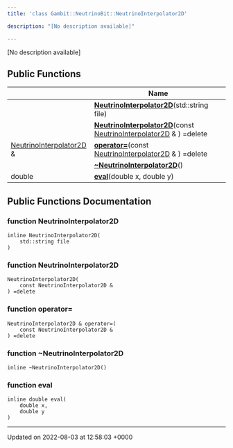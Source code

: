 ```yaml
---
title: 'class Gambit::NeutrinoBit::NeutrinoInterpolator2D'

description: "[No description available]"

---
```









[No description available]

## Public Functions

|                | Name           |
| -------------- | -------------- |
| | **[NeutrinoInterpolator2D](/documentation/code/darkbit/classes/classgambit_1_1neutrinobit_1_1neutrinointerpolator2d/#function-neutrinointerpolator2d)**(std::string file) |
| | **[NeutrinoInterpolator2D](/documentation/code/darkbit/classes/classgambit_1_1neutrinobit_1_1neutrinointerpolator2d/#function-neutrinointerpolator2d)**(const [NeutrinoInterpolator2D](/documentation/code/darkbit/classes/classgambit_1_1neutrinobit_1_1neutrinointerpolator2d/) & ) =delete |
| [NeutrinoInterpolator2D](/documentation/code/darkbit/classes/classgambit_1_1neutrinobit_1_1neutrinointerpolator2d/) & | **[operator=](/documentation/code/darkbit/classes/classgambit_1_1neutrinobit_1_1neutrinointerpolator2d/#function-operator=)**(const [NeutrinoInterpolator2D](/documentation/code/darkbit/classes/classgambit_1_1neutrinobit_1_1neutrinointerpolator2d/) & ) =delete |
| | **[~NeutrinoInterpolator2D](/documentation/code/darkbit/classes/classgambit_1_1neutrinobit_1_1neutrinointerpolator2d/#function-~neutrinointerpolator2d)**() |
| double | **[eval](/documentation/code/darkbit/classes/classgambit_1_1neutrinobit_1_1neutrinointerpolator2d/#function-eval)**(double x, double y) |

## Public Functions Documentation

### function NeutrinoInterpolator2D

```
inline NeutrinoInterpolator2D(
    std::string file
)
```


### function NeutrinoInterpolator2D

```
NeutrinoInterpolator2D(
    const NeutrinoInterpolator2D & 
) =delete
```


### function operator=

```
NeutrinoInterpolator2D & operator=(
    const NeutrinoInterpolator2D & 
) =delete
```


### function ~NeutrinoInterpolator2D

```
inline ~NeutrinoInterpolator2D()
```


### function eval

```
inline double eval(
    double x,
    double y
)
```


-------------------------------

Updated on 2022-08-03 at 12:58:03 +0000